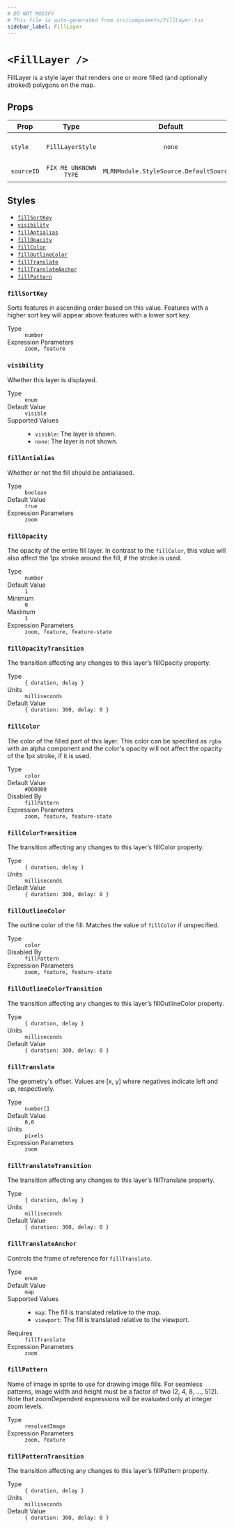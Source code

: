 ```yaml
---
# DO NOT MODIFY
# This file is auto-generated from src/components/FillLayer.tsx
sidebar_label: FillLayer
---
```


# `<FillLayer />`

FillLayer is a style layer that renders one or more filled (and optionally stroked) polygons on the map.

## Props

| Prop       |         Type          |                 Default                  | Required | Description                   |
| ---------- | :-------------------: | :--------------------------------------: | :------: | ----------------------------- |
| `style`    |   `FillLayerStyle`    |                  `none`                  | `false`  | Customizable style attributes |
| `sourceID` | `FIX ME UNKNOWN TYPE` | `MLRNModule.StyleSource.DefaultSourceID` | `false`  | FIX ME NO DESCRIPTION         |

## Styles

- <a href="#name">`fillSortKey`</a><br/>
- <a href="#name-1">`visibility`</a><br/>
- <a href="#name-2">`fillAntialias`</a><br/>
- <a href="#name-3">`fillOpacity`</a><br/>
- <a href="#name-4">`fillColor`</a><br/>
- <a href="#name-5">`fillOutlineColor`</a><br/>
- <a href="#name-6">`fillTranslate`</a><br/>
- <a href="#name-7">`fillTranslateAnchor`</a><br/>
- <a href="#name-8">`fillPattern`</a><br/>

### `fillSortKey`

Sorts features in ascending order based on this value. Features with a higher sort key will appear above features with a lower sort key.

<dl>
    <dt>Type</dt>
    <dd>
        <code>number</code>
    </dd>
        <dt>Expression Parameters</dt>
        <dd><code>zoom, feature</code></dd>
</dl>

### `visibility`

Whether this layer is displayed.

<dl>
    <dt>Type</dt>
    <dd>
        <code>enum</code>
    </dd>
        <dt>Default Value</dt>
        <dd><code>visible</code></dd>
    <dt>Supported Values</dt>
    <dd>
        <ul>
                <li>
                    <code>visible</code>: The layer is shown.
                </li>
                <li>
                    <code>none</code>: The layer is not shown.
                </li>
        </ul>
    </dd>
</dl>

### `fillAntialias`

Whether or not the fill should be antialiased.

<dl>
    <dt>Type</dt>
    <dd>
        <code>boolean</code>
    </dd>
        <dt>Default Value</dt>
        <dd><code>true</code></dd>
        <dt>Expression Parameters</dt>
        <dd><code>zoom</code></dd>
</dl>

### `fillOpacity`

The opacity of the entire fill layer. In contrast to the `fillColor`, this value will also affect the 1px stroke around the fill, if the stroke is used.

<dl>
    <dt>Type</dt>
    <dd>
        <code>number</code>
    </dd>
        <dt>Default Value</dt>
        <dd><code>1</code></dd>
        <dt>Minimum</dt>
        <dd><code>0</code></dd>
        <dt>Maximum</dt>
        <dd><code>1</code></dd>
        <dt>Expression Parameters</dt>
        <dd><code>zoom, feature, feature-state</code></dd>
</dl>

### `fillOpacityTransition`

The transition affecting any changes to this layer’s fillOpacity property.

<dl>
  <dt>Type</dt>
  <dd>
    <code>&lcub; duration, delay &rcub;</code>
  </dd>

  <dt>Units</dt>
  <dd>
    <code>milliseconds</code>
  </dd>

  <dt>Default Value</dt>
  <dd>
    <code>&lcub; duration: 300, delay: 0 &rcub;</code>
  </dd>
</dl>

### `fillColor`

The color of the filled part of this layer. This color can be specified as `rgba` with an alpha component and the color's opacity will not affect the opacity of the 1px stroke, if it is used.

<dl>
    <dt>Type</dt>
    <dd>
        <code>color</code>
    </dd>
        <dt>Default Value</dt>
        <dd><code>#000000</code></dd>
        <dt>Disabled By</dt>
        <dd><code>fillPattern</code></dd>
        <dt>Expression Parameters</dt>
        <dd><code>zoom, feature, feature-state</code></dd>
</dl>

### `fillColorTransition`

The transition affecting any changes to this layer’s fillColor property.

<dl>
  <dt>Type</dt>
  <dd>
    <code>&lcub; duration, delay &rcub;</code>
  </dd>

  <dt>Units</dt>
  <dd>
    <code>milliseconds</code>
  </dd>

  <dt>Default Value</dt>
  <dd>
    <code>&lcub; duration: 300, delay: 0 &rcub;</code>
  </dd>
</dl>

### `fillOutlineColor`

The outline color of the fill. Matches the value of `fillColor` if unspecified.

<dl>
    <dt>Type</dt>
    <dd>
        <code>color</code>
    </dd>
        <dt>Disabled By</dt>
        <dd><code>fillPattern</code></dd>
        <dt>Expression Parameters</dt>
        <dd><code>zoom, feature, feature-state</code></dd>
</dl>

### `fillOutlineColorTransition`

The transition affecting any changes to this layer’s fillOutlineColor property.

<dl>
  <dt>Type</dt>
  <dd>
    <code>&lcub; duration, delay &rcub;</code>
  </dd>

  <dt>Units</dt>
  <dd>
    <code>milliseconds</code>
  </dd>

  <dt>Default Value</dt>
  <dd>
    <code>&lcub; duration: 300, delay: 0 &rcub;</code>
  </dd>
</dl>

### `fillTranslate`

The geometry's offset. Values are [x, y] where negatives indicate left and up, respectively.

<dl>
    <dt>Type</dt>
    <dd>
        <code>number[]</code>
    </dd>
        <dt>Default Value</dt>
        <dd><code>0,0</code></dd>
        <dt>Units</dt>
        <dd><code>pixels</code></dd>
        <dt>Expression Parameters</dt>
        <dd><code>zoom</code></dd>
</dl>

### `fillTranslateTransition`

The transition affecting any changes to this layer’s fillTranslate property.

<dl>
  <dt>Type</dt>
  <dd>
    <code>&lcub; duration, delay &rcub;</code>
  </dd>

  <dt>Units</dt>
  <dd>
    <code>milliseconds</code>
  </dd>

  <dt>Default Value</dt>
  <dd>
    <code>&lcub; duration: 300, delay: 0 &rcub;</code>
  </dd>
</dl>

### `fillTranslateAnchor`

Controls the frame of reference for `fillTranslate`.

<dl>
    <dt>Type</dt>
    <dd>
        <code>enum</code>
    </dd>
        <dt>Default Value</dt>
        <dd><code>map</code></dd>
    <dt>Supported Values</dt>
    <dd>
        <ul>
                <li>
                    <code>map</code>: The fill is translated relative to the map.
                </li>
                <li>
                    <code>viewport</code>: The fill is translated relative to the viewport.
                </li>
        </ul>
    </dd>
        <dt>Requires</dt>
        <dd><code>fillTranslate</code></dd>
        <dt>Expression Parameters</dt>
        <dd><code>zoom</code></dd>
</dl>

### `fillPattern`

Name of image in sprite to use for drawing image fills. For seamless patterns, image width and height must be a factor of two (2, 4, 8, ..., 512). Note that zoomDependent expressions will be evaluated only at integer zoom levels.

<dl>
    <dt>Type</dt>
    <dd>
        <code>resolvedImage</code>
    </dd>
        <dt>Expression Parameters</dt>
        <dd><code>zoom, feature</code></dd>
</dl>

### `fillPatternTransition`

The transition affecting any changes to this layer’s fillPattern property.

<dl>
  <dt>Type</dt>
  <dd>
    <code>&lcub; duration, delay &rcub;</code>
  </dd>

  <dt>Units</dt>
  <dd>
    <code>milliseconds</code>
  </dd>

  <dt>Default Value</dt>
  <dd>
    <code>&lcub; duration: 300, delay: 0 &rcub;</code>
  </dd>
</dl>
